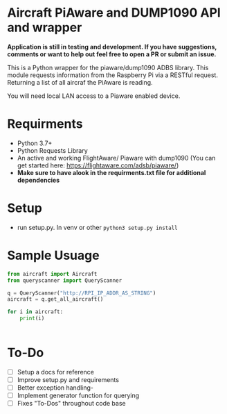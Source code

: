 # Aircraft PiAware and DUMP1090 API and wrapper 


**Application is still in testing and development. If you have suggestions, comments or want to help out feel free to open a PR or submit an issue.**

This is a Python wrapper for the piaware/dump1090 ADBS library. This module requests information from the Raspberry Pi via a RESTful request. Returning a list of all aircraf the PiAware is reading. 

You will need local LAN access to a Piaware enabled device. 

# Requirments
- Python 3.7+ 
- Python Requests Library
- An active and working FlightAware/ Piaware with dump1090 (You can get started here: https://flightaware.com/adsb/piaware/)
- **Make sure to have alook in the requirments.txt file for additional dependencies** 

# Setup  
- run setup.py. In venv or other
```python3 setup.py install ```

# Sample Usuage
```python
from aircraft import Aircraft
from queryscanner import QueryScanner

q = QueryScanner("http://RPI_IP_ADDR_AS_STRING")
aircraft = q.get_all_aircraft()

for i in aircraft: 
    print(i)
    
```

# To-Do

- [ ] Setup a docs for reference
- [ ] Improve setup.py and requirements
- [ ] Better exception handling- 
- [ ] Implement generator function for querying
- [ ] Fixes "To-Dos" throughout code base